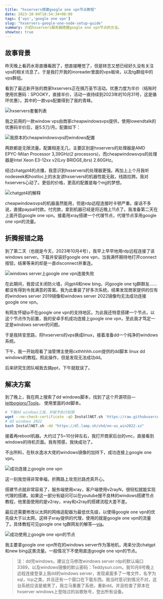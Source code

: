 ```yaml
---
title: "hxservers搭建google one vpn节点教程"
date: 2023-10-04T18:54:34+08:00
tags: ['vps','google one vpn']
slug: "hxservers-google-one-node-setup-guide"
summary: 介绍hxservers服务器搭建google one vpn节点的方法。
showtoc: true
---
```


## 故事背景

昨天晚上看药水哥直播看困了，想直接睡觉了，但是转念又想已经好久没有关注vps的相关讯息了。于是我打开我的inoreader里面的vps板块，以及tg群组中的vps群组。

看到了最近新开张的商家hxservers正在搞万圣节活动。优惠力度为半价（结账时使用优惠码：SPOOKY，直接半价，活动一直持续到2023年的10月31号，这是循环优惠）。其中的一款vps配置得到了我的青睐。

![hxservers套餐列表](https://vip2.loli.io/2023/10/04/HGtswIrAfimBlOW.webp)

我之前用的一款window vps由商家cheapwindowsvps提供，使用lowendtalk的优惠码半价后，是5.5刀/月。配置如下：

![我原本的cheapwindowsvps的windows配置](https://vip2.loli.io/2023/10/04/ydGUwoKfrMt2aP5.webp)

两款都是无限流量。配置相差无几，主要区别是hxservers的处理器是AMD EPYC-Milan Processor 3,39GHz(2 processors)，而cheapwindowsvps的处理器是Intel Xeon E3-12xx v2(Lvy BRIDGE,ibrs) 2.80GHz。

经过chatgpt4的点播，我意识到hxservers的处理器更强。再加上上个月我听nodeseek和hostloc上的水友讲hxservers的机器性能无敌，线路拉跨。我对hxservers心动了。更低的价格，更高的配置是每个mjj的梦想。

![chatgpt4的解释](https://vip2.loli.io/2023/10/04/yA2q8QHlMnwLVvh.webp)

cheapwindowsvps的机器虽然能用，但是rdp远程连接时卡顿严重。废话不多说，直接paypal付款。付完款，拿到机器已经是将近晚上11点了。我准备第二天在上面开启google one vpn。接着用xray搭建一个代理节点，代理节点享用google one vpn的流量。

## 折腾报错之路

到了第二天（也就是今天，2023年10月4号），我早上早早地用rdp远程连接了该windows server。下载并安装好google one vpn，当我满怀期待地打开connect按钮，结果等来的却是一直disconnect并重连。

![windows server上google one vpn连接失败](https://vip2.loli.io/2023/10/04/CT5S1qNzAJ6rW8U.webp)

在此期间，我尝试关闭防火墙，问gpt4和new bing，问google one tg群群友......都没有得到令我满意的答案。我为此重装了好多次系统，结果发现商家提供的仅有的windows server 2019镜像和windows server 2022镜像均无法成功连接google one vpn。

有网友怀疑ip不在google one vpn的支持地区。为此我还特意搭建一个节点，以这个节点作为前置，我的安卓手机成功连接上google one vpn，至此我才笃定一定是windows server的问题。

于是我转变思路，将hxservers的vps换成linux，接着准备dd一个纯净的windows系统。

下午，我一开始观看了油管博主使用cxthhhhh.com提供的dd脚本 linux dd windows的教程。照此操作，但是发现无法成功dd。

后来研究生团队喊我去搞ppt，下午就耽误了。

## 解决方案

到了晚上，我在网上搜索了dd windows脚本，找到了这个开源项目—[leitbogioro/Tools](https://github.com/leitbogioro/Tools)，
使用里面的dd脚本。

```bash
# 下载dd windows工具，并赋予执行权限
wget --no-check-certificate -qO InstallNET.sh 'https://raw.githubusercontent.com/leitbogioro/Tools/master/Linux_reinstall/InstallNET.sh' && chmod a+x InstallNET.sh
# dd windows 2022
bash InstallNET.sh -dd "https://dl.lamp.sh/vhd/en-us_win2022.xz"
```

接着再reboot机器。大约过了5~10分钟左右，我打开商家后台的vnc，直接看到windows的待机页面。我有预感，我快成功了。

不出所料，在秋水逸冰大佬的windows镜像的加持下，成功连接上google one vpn。

![成功连接上google one vpn](https://vip2.loli.io/2023/10/04/CDQ2sSr4pMJxHGo.webp)

这一刻我觉得非常幸福，折腾路上攻克拦路虎真开心。

搭建节点就非常容易了，服务端使用xray，客户端使用v2rayN，很轻松就能实现代理的搭建。如果这一部分有疑问可以在youtube搜不良林的windows搭建节点教程，他里面使用的是v2ray，xray和x2ray的搭建流程大差不差。

最后还需要修改以太网的网络适配器为最低优先级，以使得google one vpn的优先级大于以太网，这样子xray提供的代理，使用的就是google one vpn的流量了。具体教程可见google one tg群网友的解答—[via](https://t.me/googleonevpn/15907)。

![成功使用上google one vpn的节点](https://vip2.loli.io/2023/10/04/cah5tHiUX84nGls.webp)

我主要拿google one vpn所在的windows server作为落地机，用来分流chatgpt和new bing这类流量。一般情况下不使用直连google one vpn的节点。

> 注：dd完windows，建议立马修改windows server rdp的默认端口3389，以及windows镜像的默认密码：Teddysun.com。我10月8号晚上远程连接登录上我dd的windows server，发现桌面多了一堆文件，名字为sql，tcp之类，并且还有一个窗口在下载东西。我当时意识到情况不对，这台系统应该是被黑了，我立马重置了系统，重新dd。并且检查了原本在hxserver windows上登陆过的谷歌账号，登出所有设备。

